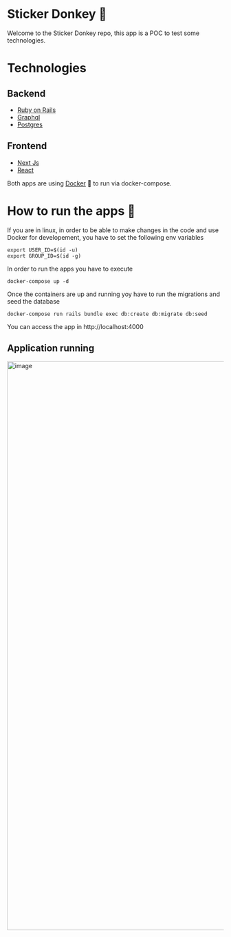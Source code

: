 # Sticker Donkey 🫏
Welcome to the Sticker Donkey repo, this app is a POC to test some technologies.  

# Technologies
## Backend
* [Ruby on Rails](https://rubyonrails.org/)
* [Graphql](https://graphql.org/)
* [Postgres](https://www.postgresql.org/)

## Frontend
* [Next Js](https://nextjs.org/)
* [React](https://react.dev/)

Both apps are using [Docker](https://www.docker.com/) 🐳 to run via docker-compose.

# How to run the apps 🚀

If you are in linux, in order to be able to make changes in the code and use Docker for developement, you have to set the following env variables
```
export USER_ID=$(id -u)
export GROUP_ID=$(id -g)
```

In order to run the apps you have to execute
```
docker-compose up -d
```

Once the containers are up and running yoy have to run the migrations and seed the database
```
docker-compose run rails bundle exec db:create db:migrate db:seed
```

You can access the app in http://localhost:4000

## Application running
<img width="1325" alt="image" src="https://github.com/ignaciojonas/sticker-donkey/assets/874682/926e4158-66fb-4ec2-8e0c-3f976accbe07">
